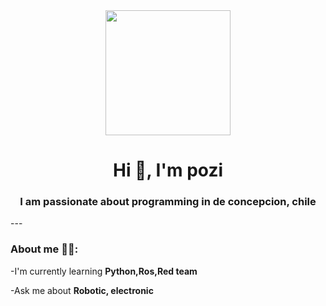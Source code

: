 <div id="header" align="center">
    <img src="https://media.giphy.com/media/3oKIPnAiaMCws8nOsE/giphy.gif" width="200"/>
    <h1 align="center">Hi 🖖, I'm pozi</h1>
    <h3 align="center">I am passionate about programming in de concepcion, chile</h3>
</div>
---
 
### About me 🧑‍💻:
-I'm currently learning **Python,Ros,Red team**

-Ask me about **Robotic, electronic**
